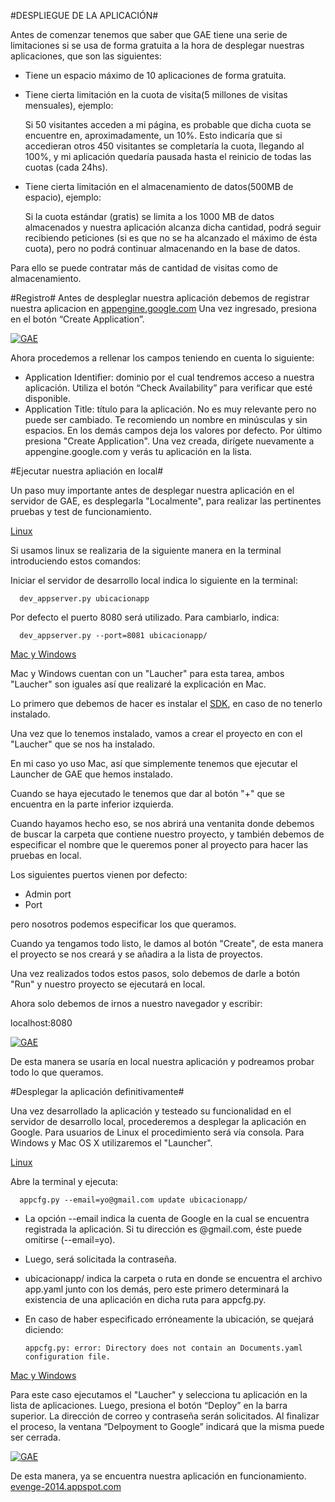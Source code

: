 #DESPLIEGUE DE LA APLICACIÓN#


Antes de comenzar tenemos que saber que GAE tiene una serie de limitaciones si se usa de forma gratuita a la hora de desplegar nuestras aplicaciones, que son las siguientes:

- Tiene un espacio máximo de 10 aplicaciones de forma gratuita.

- Tiene cierta limitación en la cuota de visita(5 millones de visitas mensuales), ejemplo:

  Si 50 visitantes acceden a mi página, es probable que dicha cuota se encuentre en, aproximadamente, un 10%. Esto indicaría que si accedieran otros 450 visitantes se completaría la cuota, llegando al 100%, y mi aplicación quedaría pausada hasta el reinicio de todas las cuotas (cada 24hs).

- Tiene cierta limitación en el almacenamiento de datos(500MB de espacio), ejemplo:

  Si la cuota estándar (gratis) se limita a los 1000 MB de datos almacenados y nuestra aplicación alcanza dicha cantidad, podrá seguir recibiendo peticiones (si es que no se ha alcanzado el máximo de ésta cuota), pero no podrá continuar almacenando en la base de datos.


Para ello se puede contratar más de cantidad de visitas como de almacenamiento.

#Registro#
Antes de despleglar nuestra aplicación debemos de registrar nuestra aplicacion en [appengine.google.com](https://accounts.google.com/ServiceLogin?service=ah&passive=true&continue=https%3A%2F%2Fappengine.google.com%2F_ah%2Fconflogin%3Fcontinue%3Dhttps%3A%2F%2Fappengine.google.com%2F&ltmpl=ae)
Una vez ingresado, presiona en el botón “Create Application”.

[![GAE](http://recursospython.com/wp-content/uploads/2013/10/4.png)]()

Ahora procedemos a rellenar los campos teniendo en cuenta lo siguiente:

- Application Identifier: dominio por el cual tendremos acceso a nuestra aplicación. Utiliza el botón “Check Availability” para verificar que esté disponible.
- Application Title: título para la aplicación. No es muy relevante pero no puede ser cambiado. Te recomiendo un nombre en minúsculas y sin espacios.
En los demás campos deja los valores por defecto.
Por último presiona "Create Application". Una vez creada, dirígete nuevamente a appengine.google.com y verás tu aplicación en la lista.


#Ejecutar nuestra apliación en local#

Un paso muy importante antes de desplegar nuestra aplicación en el servidor de GAE, es desplegarla "Localmente", para realizar las pertinentes pruebas y test de funcionamiento.

[Linux]()

Si usamos  linux se realizaria de la siguiente manera en la terminal introduciendo estos comandos:

Iniciar el servidor de desarrollo local indica lo siguiente en la terminal:

      dev_appserver.py ubicacionapp

Por defecto el puerto 8080 será utilizado. Para cambiarlo, indica:

      dev_appserver.py --port=8081 ubicacionapp/

[Mac y Windows]()

Mac y Windows cuentan con un "Laucher" para esta tarea, ambos "Laucher" son iguales así que realizaré la explicación en Mac.

Lo primero que debemos de hacer es instalar el [SDK](https://cloud.google.com/appengine/downloads), en caso de no tenerlo instalado.

Una vez que lo tenemos instalado, vamos a crear el proyecto en con el "Laucher" que se nos ha instalado.

En mi caso yo uso Mac, así que simplemente tenemos que ejecutar el Launcher de GAE que hemos instalado.

Cuando se haya ejecutado le tenemos que dar al botón "+" que se encuentra en la parte inferior izquierda.

Cuando hayamos hecho eso, se nos abrirá una ventanita donde debemos de buscar la carpeta que contiene nuestro proyecto, y también debemos de especificar el nombre que le queremos poner al proyecto para hacer las pruebas en local.

Los siguientes puertos vienen por defecto:
+ Admin port
+ Port

pero nosotros podemos especificar los que queramos.

Cuando ya tengamos todo listo, le damos al botón "Create", de esta manera el proyecto se nos creará y se añadira a la lista de proyectos.

Una vez realizados todos estos pasos, solo debemos de darle a botón "Run" y nuestro proyecto se ejecutará en local.

Ahora solo debemos de irnos a nuestro navegador y escribir:

localhost:8080


[![GAE](http://i.imgur.com/bX9LexV.png)]()

De esta manera se usaría en local nuestra aplicación y podreamos probar todo lo que queramos.

#Desplegar la aplicación definitivamente#

Una vez desarrollado la aplicación y testeado su funcionalidad en el servidor de desarrollo local, procederemos a desplegar
la aplicación en Google. Para usuarios de Linux el procedimiento será vía consola. Para Windows y Mac OS X utilizaremos el "Launcher".

[Linux]()

Abre la terminal y ejecuta:

      appcfg.py --email=yo@gmail.com update ubicacionapp/

- La opción --email indica la cuenta de Google en la cual se encuentra registrada la aplicación. Si tu dirección es @gmail.com, éste puede omitirse (--email=yo).
- Luego, será solicitada la contraseña.
- ubicacionapp/ indica la carpeta o ruta en donde se encuentra el archivo app.yaml junto con los demás, pero este primero determinará la existencia de una aplicación en dicha ruta para appcfg.py.
- En caso de haber especificado erróneamente la ubicación, se quejará diciendo:

      appcfg.py: error: Directory does not contain an Documents.yaml configuration file.


[Mac y Windows]()

Para este caso ejecutamos el "Laucher" y selecciona tu aplicación en la lista de aplicaciones. Luego, presiona el botón “Deploy” en la barra superior. La dirección de correo y contraseña serán solicitados. Al finalizar el proceso, la ventana “Delpoyment to Google” indicará que la misma puede ser cerrada.

[![GAE](http://i.imgur.com/LlyJ4F2.png)]()


De esta manera, ya se encuentra nuestra aplicación en funcionamiento.
[evenge-2014.appspot.com](evenge-2014.appspot.com)
